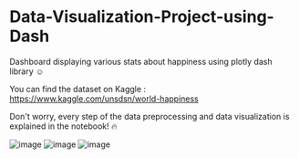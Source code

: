 # Data-Visualization-Project-using-Dash
Dashboard displaying various stats about happiness using plotly dash library ☺️

You can find the dataset on Kaggle : https://www.kaggle.com/unsdsn/world-happiness 

Don't worry, every step of the data preprocessing and data visualization is explained in the notebook! 🔥

![image](https://user-images.githubusercontent.com/58293676/119697587-a03dd500-be50-11eb-9cb0-290795abe20e.png)
![image](https://user-images.githubusercontent.com/58293676/119697699-c3688480-be50-11eb-8912-b53fdfc376a7.png)
![image](https://user-images.githubusercontent.com/58293676/119697743-d11e0a00-be50-11eb-8500-59e0535de48c.png)
